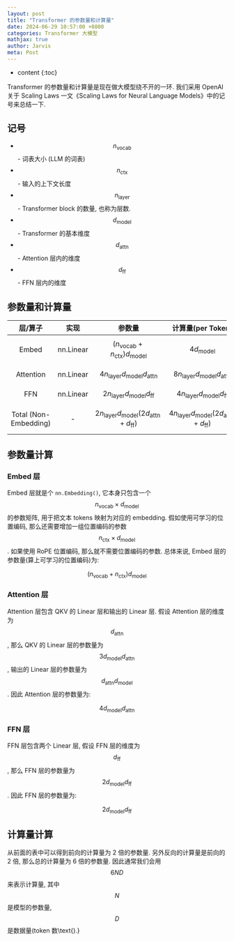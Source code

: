 ```yaml
---
layout: post
title: "Transformer 的参数量和计算量"
date: 2024-06-29 10:57:00 +0800
categories: Transformer 大模型
mathjax: true
author: Jarvis
meta: Post
---
```


* content
{:toc}

Transformer 的参数量和计算量是现在做大模型绕不开的一环. 我们采用 OpenAI 关于 Scaling Laws 一文《Scaling Laws for Neural Language Models》中的记号来总结一下. 



## 记号

* $$n_{\text{vocab}}$$ - 词表大小 (LLM 的词表)
* $$n_{\text{ctx}}$$ - 输入的上下文长度
* $$n_{\text{layer}}$$ - Transformer block 的数量, 也称为层数.
* $$d_{\text{model}}$$ - Transformer 的基本维度
* $$d_{\text{attn}}$$ - Attention 层内的维度
* $$d_{\text{ff}}$$ - FFN 层内的维度

## 参数量和计算量

| 层/算子 | 实现 | 参数量 | 计算量(per Token) |
|:------:|:-----:|:-----:|:-----:|
| Embed  | nn.Linear | $$(n_{\text{vocab}} + n_{\text{ctx}})d_{\text{model}}$$ | $$4d_{\text{model}}$$ |
| Attention | nn.Linear | $$4n_{\text{layer}}d_{\text{model}}d_{\text{attn}}$$ | $$8n_{\text{layer}}d_{\text{model}}d_{\text{attn}}$$ |
| FFN | nn.Linear | $$2n_{\text{layer}}d_{\text{model}}d_{\text{ff}}$$ | $$4n_{\text{layer}}d_{\text{model}}d_{\text{ff}}$$ |
| Total (Non-Embedding) | - | $$2n_{\text{layer}}d_{\text{model}}(2d_{\text{attn}} + d_{\text{ff}})$$ | $$4n_{\text{layer}}d_{\text{model}}(2d_{\text{attn}} + d_{\text{ff}})$$ |

## 参数量计算

### Embed 层

Embed 层就是个 `nn.Embedding()`, 它本身只包含一个 $$n_{\text{vocab}}\times d_{\text{model}}$$ 的参数矩阵, 用于把文本 tokens 映射为对应的 embedding. 假如使用可学习的位置编码, 那么还需要增加一组位置编码的参数 $$n_{\text{ctx}}\times d_{\text{model}}$$. 如果使用 RoPE 位置编码, 那么就不需要位置编码的参数. 总体来说, Embed 层的参数量(算上可学习的位置编码)为:

$$
(n_{\text{vocab}} + n_{\text{ctx}})d_{\text{model}}
$$

### Attention 层

Attention 层包含 QKV 的 Linear 层和输出的 Linear 层. 假设 Attention 层的维度为 $$d_{\text{attn}}$$, 那么 QKV 的 Linear 层的参数量为 $$3d_{\text{model}}d_{\text{attn}}$$, 输出的 Linear 层的参数量为 $$d_{\text{attn}}d_{\text{model}}$$. 因此 Attention 层的参数量为:

$$
4d_{\text{model}}d_{\text{attn}}
$$

### FFN 层

FFN 层包含两个 Linear 层, 假设 FFN 层的维度为 $$d_{\text{ff}}$$, 那么 FFN 层的参数量为 $$2d_{\text{model}}d_{\text{ff}}$$. 因此 FFN 层的参数量为:

$$
2d_{\text{model}}d_{\text{ff}}
$$

## 计算量计算

从前面的表中可以得到前向的计算量为 2 倍的参数量. 另外反向的计算量是前向的 2 倍, 那么总的计算量为 6 倍的参数量.
因此通常我们会用 $$6ND$$ 来表示计算量, 其中 $$N$$ 是模型的参数量, $$D$$ 是数据量(token 数\text{).}
